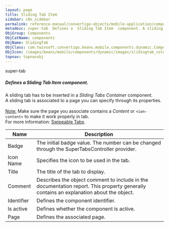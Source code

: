 ```yaml
---
layout: page
title: Sliding Tab Item
sidebar: c8o_sidebar
permalink: reference-manual/convertigo-objects/mobile-application/components/components/sliding-tab-item/
metadesc: super-tab  Defines a  Sliding Tab Item  component. A sliding tab has to be inserted in a  Sliding Tabs Container  component. A sliding tab is associat
ObjGroup: Components
ObjCatName: components
ObjName: SlidingTab
ObjClass: com.twinsoft.convertigo.beans.mobile.components.dynamic.ComponentManager$1
ObjIcon: /images/beans/mobile/components/dynamic/images/slidingtab_color_32x32.png
topnav: topnavobj
---
```

super-tab<br/>

##### Defines a <i>Sliding Tab Item</i> component.<br/>
A sliding tab has to be inserted in a <i>Sliding Tabs Container</i> component.<br/>
A sliding tab is associated to a page you can specify through its properties.<br/>
<br/>
<span class='orangetwinsoft'><u>Note:</u></span> Make sure the page you associate contains a <i>Content</i> or <code>&lt;ion-content&gt;</code> to make it work properly in tab.<br/>
 For more information: <a href='https://github.com/zyra/ionic2-super-tabs' target='_blank'>Swipeable Tabs</a>.

Name | Description 
--- | ---
Badge | The initial badge value. The number can be changed through the SuperTabsController provider.
Icon Name | Specifies the icon to be used in the tab.
Title | The title of the tab to display.
Comment | Describes the object comment to include in the documentation report.  This property generally contains an explanation about the object. 
Identifier | Defines the component identifier.  
Is active | Defines whether the component is active. 
Page | Defines the associated page.  

